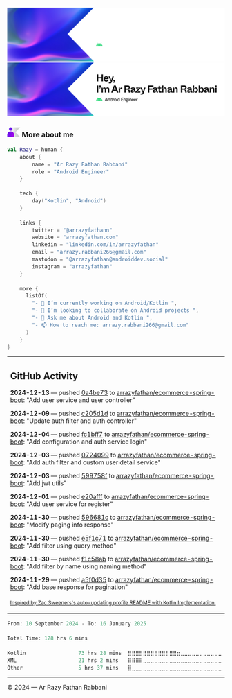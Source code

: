 ![Ar Razy Fathan Rabbani Banner](https://github.com/arrazyfathan/arrazyfathan/blob/main/media/banner-dark.png#gh-dark-mode-only)
![Ar Razy Fathan Rabbani Banner](https://github.com/arrazyfathan/arrazyfathan/blob/main/media/banner-light.png#gh-light-mode-only)

### <img width="30" alt="about" src="https://github.com/arrazyfathan/arrazyfathan/blob/main/media/about.png"> More about me

```kotlin
val Razy = human {
    about {
        name = "Ar Razy Fathan Rabbani"
        role = "Android Engineer"
    }

    tech {
        day("Kotlin", "Android")
    }

    links {
        twitter = "@arrazyfathann"
        website = "arrazyfathan.com"
        linkedin = "linkedin.com/in/arrazyfathan"
        email = "arrazy.rabbani266@gmail.com"
        mastodon = "@arrazyfathan@androiddev.social"
        instagram = "arrazyfathan"
    }

    more {
      listOf(
        "- 🔭 I’m currently working on Android/Kotlin ",
        "- 👯 I’m looking to collaborate on Android projects ",
        "- 💬 Ask me about Android and Kotlin ",
        "- 📫 How to reach me: arrazy.rabbani266@gmail.com"
      )
    }
}
```


<table><tr><td valign="top" width="100%">    

## GitHub Activity

**2024-12-13** — pushed [0a4be73](https://github.com/arrazyfathan/ecommerce-spring-boot/commits/0a4be7365790faf0d5ccd0332a0e16633237219b) to [arrazyfathan/ecommerce-spring-boot](https://github.com/arrazyfathan/ecommerce-spring-boot): "Add user service and user controller"

**2024-12-09** — pushed [c205d1d](https://github.com/arrazyfathan/ecommerce-spring-boot/commits/c205d1d1e9bf88ca9b848ed2b133256f12e72750) to [arrazyfathan/ecommerce-spring-boot](https://github.com/arrazyfathan/ecommerce-spring-boot): "Update auth filter and auth controller"

**2024-12-04** — pushed [fc1bff7](https://github.com/arrazyfathan/ecommerce-spring-boot/commits/fc1bff7f6961b6500974ccbfc5bb93a5adc8cd76) to [arrazyfathan/ecommerce-spring-boot](https://github.com/arrazyfathan/ecommerce-spring-boot): "Add configuration and auth service login"

**2024-12-03** — pushed [0724099](https://github.com/arrazyfathan/ecommerce-spring-boot/commits/07240995b2c211d89cb46ca4739e97a53c4acf6f) to [arrazyfathan/ecommerce-spring-boot](https://github.com/arrazyfathan/ecommerce-spring-boot): "Add auth filter and custom user detail service"

**2024-12-03** — pushed [599758f](https://github.com/arrazyfathan/ecommerce-spring-boot/commits/599758f791110f953d71706ad2023dbf4f5bbc95) to [arrazyfathan/ecommerce-spring-boot](https://github.com/arrazyfathan/ecommerce-spring-boot): "Add jwt utils"

**2024-12-01** — pushed [e20afff](https://github.com/arrazyfathan/ecommerce-spring-boot/commits/e20afffb44154fe5dfa8bc7df997f0e54986e02a) to [arrazyfathan/ecommerce-spring-boot](https://github.com/arrazyfathan/ecommerce-spring-boot): "Add user service for register"

**2024-11-30** — pushed [596681c](https://github.com/arrazyfathan/ecommerce-spring-boot/commits/596681cde505b4481c0734455245e3a0ff40a4b3) to [arrazyfathan/ecommerce-spring-boot](https://github.com/arrazyfathan/ecommerce-spring-boot): "Modify paging info response"

**2024-11-30** — pushed [e5f1c71](https://github.com/arrazyfathan/ecommerce-spring-boot/commits/e5f1c71d7daa6d06ff76d31ac45464a3faffa783) to [arrazyfathan/ecommerce-spring-boot](https://github.com/arrazyfathan/ecommerce-spring-boot): "Add filter using query method"

**2024-11-30** — pushed [f1c58ab](https://github.com/arrazyfathan/ecommerce-spring-boot/commits/f1c58abab5ebf2fa1470f1c1c2a5249f4fd670a6) to [arrazyfathan/ecommerce-spring-boot](https://github.com/arrazyfathan/ecommerce-spring-boot): "Add filter by name using naming method"

**2024-11-29** — pushed [a5f0d35](https://github.com/arrazyfathan/ecommerce-spring-boot/commits/a5f0d35641f8ef632abf0b8a103207a3dfe8157d) to [arrazyfathan/ecommerce-spring-boot](https://github.com/arrazyfathan/ecommerce-spring-boot): "Add base response for pagination"
                
<sub><a href="https://github.com/ZacSweers/ZacSweers/">Inspired by Zac Sweeners's auto-updating profile README with Kotlin Implementation.</a></sub>
</table>

<!--START_SECTION:waka-->

```kotlin
From: 10 September 2024 - To: 16 January 2025

Total Time: 128 hrs 6 mins

Kotlin                 73 hrs 28 mins  ⣿⣿⣿⣿⣿⣿⣿⣿⣿⣿⣿⣿⣿⣶⣀⣀⣀⣀⣀⣀⣀⣀⣀⣀⣀   54.95 %
XML                    21 hrs 2 mins   ⣿⣿⣿⣿⣀⣀⣀⣀⣀⣀⣀⣀⣀⣀⣀⣀⣀⣀⣀⣀⣀⣀⣀⣀⣀   15.74 %
Other                  5 hrs 37 mins   ⣿⣀⣀⣀⣀⣀⣀⣀⣀⣀⣀⣀⣀⣀⣀⣀⣀⣀⣀⣀⣀⣀⣀⣀⣀   04.20 %
```

<!--END_SECTION:waka-->

---
© 2024 — Ar Razy Fathan Rabbani